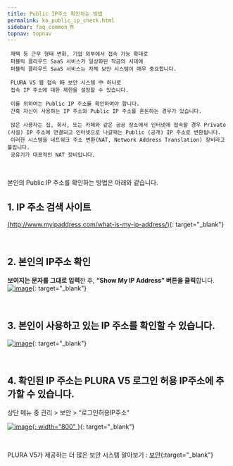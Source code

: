 ```yaml
---
title: Public IP주소 확인하는 방법
permalink: ko_public_ip_check.html
sidebar: faq_common_M
topnav: topnav
---
```


     재택 등 근무 형태 변화, 기업 외부에서 접속 가능 확대로
     퍼블릭 클라우드 SaaS 서비스가 일상화된 작금의 시대에
     퍼블릭 클라우드 SaaS 서비스는 자체 보안 시스템이 매우 중요합니다.

     PLURA V5 웹 접속 時 보안 시스템 中 하나로
     접속 IP 주소에 대한 제한을 설정할 수 있습니다.

     이를 위하여는 Public IP 주소를 확인하여야 합니다.
     간혹 자신이 사용하는 IP 주소와 Public IP 주소를 혼돈하는 경우가 있습니다.

     많은 사용자는 집, 회사, 또는 카페와 같은 공공 장소에서 인터넷에 접속할 경우 Private (사설) IP 주소에 연결되고 인터넷으로 나갈때는 Public (공개) IP 주소로 변환됩니다.
     이러한 시스템을 네트워크 주소 변환(NAT, Network Address Translation) 장비라고 불립니다.
     공유기가 대표적인 NAT 장비입니다.

<br />

본인의 Public IP 주소를 확인하는 방법은 아래와 같습니다.

## 1. IP 주소 검색 사이트
[(http://www.myipaddress.com/what-is-my-ip-address/)](http://www.myipaddress.com/what-is-my-ip-address/){: target="_blank"}

<br />

## 2. 본인의 IP주소 확인
**보여지는 문자를 그대로 입력**한 후, **“Show My IP Address” 버튼을 클릭**합니다.
 [![image](/docs/images/Additianal/publicIP/1.png)](/docs/images/Additianal/publicIP/1.png){: target="_blank"}

<br />

## 3. 본인이 사용하고 있는 IP 주소를 확인할 수 있습니다.

 [![image](/docs/images/Additianal/publicIP/2.png)](/docs/images/Additianal/publicIP/2.png){: target="_blank"}

<br />

## 4. 확인된 IP 주소는 PLURA V5 로그인 허용 IP주소에 추가할 수 있습니다.

상단 메뉴 중 관리 > 보안 > “로그인허용IP주소”

 [![image](/docs/images/Additianal/publicIP/3.png){: width="800" }](/docs/images/Additianal/publicIP/3.png){: target="_blank"}


<br />

PLURA V5가 제공하는 더 많은 보안 시스템 알아보기 : [보안](https://qubitsec.github.io/manage_security.html){:target="_blank"}

